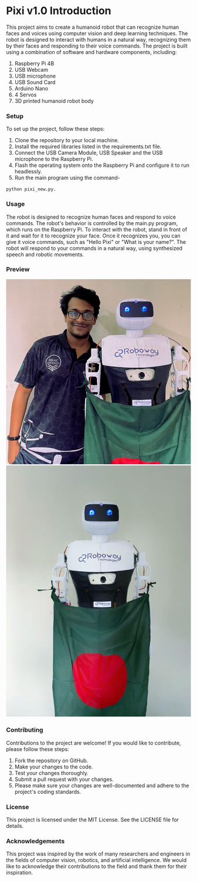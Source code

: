 # Pixi v1.0 Introduction
This project aims to create a humanoid robot that can recognize human faces and voices using computer vision and deep learning techniques. The robot is designed to interact with humans in a natural way, recognizing them by their faces and responding to their voice commands.
The project is built using a combination of software and hardware components, including:
1. Raspberry Pi 4B
2. USB Webcam
3. USB microphone
4. USB Sound Card
5. Arduino Nano
5. 4 Servos
6. 3D printed humanoid robot body

### Setup
To set up the project, follow these steps:

1. Clone the repository to your local machine.
2. Install the required libraries listed in the requirements.txt file.
3. Connect the USB Camera Module, USB Speaker and the USB microphone to the Raspberry Pi.
4. Flash the operating system onto the Raspberry Pi and configure it to run headlessly.
5. Run the main program using the command-
```
python pixi_new.py.
```
### Usage
The robot is designed to recognize human faces and respond to voice commands. The robot's behavior is controlled by the main.py program, which runs on the Raspberry Pi.
To interact with the robot, stand in front of it and wait for it to recognize your face. Once it recognizes you, you can give it voice commands, such as "Hello Pixi" or "What is your name?". The robot will respond to your commands in a natural way, using synthesized speech and robotic movements.

### Preview
![](withme.jpg)
![](robot.jpg)
### Contributing
Contributions to the project are welcome! If you would like to contribute, please follow these steps:

1. Fork the repository on GitHub.
2. Make your changes to the code.
3. Test your changes thoroughly.
4. Submit a pull request with your changes.
5. Please make sure your changes are well-documented and adhere to the project's coding standards.

### License
This project is licensed under the MIT License. See the LICENSE file for details.

### Acknowledgements
This project was inspired by the work of many researchers and engineers in the fields of computer vision, robotics, and artificial intelligence. We would like to acknowledge their contributions to the field and thank them for their inspiration.
